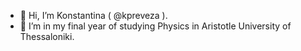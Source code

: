 - 👋 Hi, I’m Konstantina ( @kpreveza ).
- 👀 I’m in my final year of studying Physics in Aristotle University of Thessaloniki.


